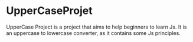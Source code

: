 # UpperCaseProjet
UpperCase Project  is a project that aims to help beginners to learn Js. It is an uppercase to lowercase converter, as it contains some Js principles.
